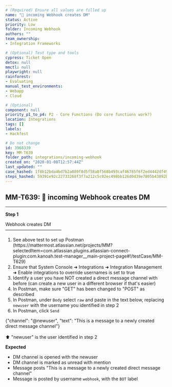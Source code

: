 ```yaml
---
# (Required) Ensure all values are filled up
name: "🚀 incoming Webhook creates DM"
status: Active
priority: Low
folder: Incoming Webhook
authors: ""
team_ownership: 
- Integration Frameworks

# (Optional) Test type and tools
cypress: Ticket Open
detox: null
mmctl: null
playwright: null
rainforest: 
- Evaluating
manual_test_environments: 
- Webapp
- Cloud

# (Optional)
component: null
priority_p1_to_p4: P2 - Core Functions (Do core functions work?)
location: Integrations
tags: []
labels: 
- Hackfest

# Do not change
id: 3968339
key: MM-T639
folder_path: integrations/incoming-webhook
created_on: "2020-01-08T12:57:44Z"
last_updated: ""
case_hashed: 1f8b12bda4bd7b2a889f8d5f58a8f568b493caf46785f6f2ed4442df4970426634c50d0f7001450e4a5d135e7651fdbe
steps_hashed: 59391e92c22733268f3f7a212c5c02ec498bb126d0d39e7805b43892b16c50b3b58ebf4fd82f88ebe942e1dbee21330b
---
```


## MM-T639: 🚀 incoming Webhook creates DM

---

**Step 1**

Webhook creates DM\
–––––––––––––––––––––––––

1. See above test to set up Postman (https\://mattermost.atlassian.net/projects/MM?selectedItem=com.atlassian.plugins.atlassian-connect-plugin:com.kanoah.test-manager\_\_main-project-page#!/testCase/MM-T629)
2. Ensure that System Console ➜ Integrations ➜ Integration Management ➜ Enable integrations to override usernames is set to true
3. Identify a user you have NOT created a direct message channel with before (can create a new user in a different browser if that's easier)
4. In Postman, make sure "GET" has been changed to "POST" as described
5. In Postman, under `Body` select `raw` and paste in the text below, replacing `newuser` with the username you identified in step 2
6. In Postman, click `Send`

{"channel": "@newuser", "text": "This is a message to a newly created direct message channel"}\
\
⬆️ "newuser" is the user identified in step 2

**Expected**

- DM channel is opened with the newuser
- DM channel is marked as unread with mention
- Message posts "This is a message to a newly created direct message channel"
- Message is posted by username `webhook`, with the `BOT` label
